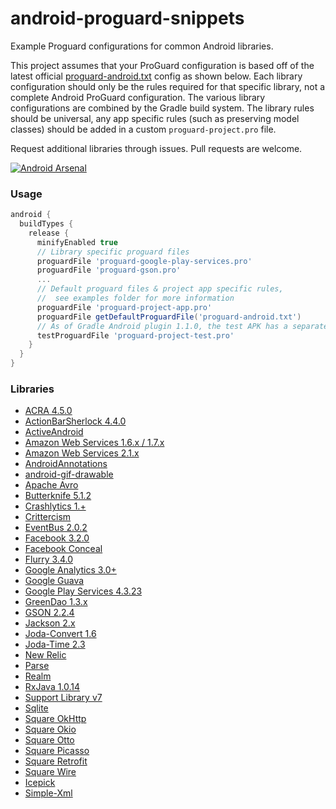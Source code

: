 android-proguard-snippets
==========================

Example Proguard configurations for common Android libraries.

This project assumes that your ProGuard configuration is based off of the latest official [proguard-android.txt](https://android.googlesource.com/platform/tools/base/+/HEAD/files/proguard-android.txt) config as shown below. Each library configuration should only be the rules required for that specific library, not a complete Android ProGuard configuration. The various library configurations are combined by the Gradle build system. The library rules should be universal, any app specific rules (such as preserving model classes) should be added in a custom `proguard-project.pro` file.

Request additional libraries through issues. Pull requests are welcome.

[![Android Arsenal](https://img.shields.io/badge/Android%20Arsenal-android--proguard--snippets-brightgreen.svg?style=flat)](https://android-arsenal.com/details/3/1242)

### Usage
```groovy
android {
  buildTypes {
    release {
      minifyEnabled true
      // Library specific proguard files
      proguardFile 'proguard-google-play-services.pro'
      proguardFile 'proguard-gson.pro'
      ...
      // Default proguard files & project app specific rules,
      //  see examples folder for more information
      proguardFile 'proguard-project-app.pro'
      proguardFile getDefaultProguardFile('proguard-android.txt')
      // As of Gradle Android plugin 1.1.0, the test APK has a separate config
      testProguardFile 'proguard-project-test.pro'
    }
  }
}
```

### Libraries
* [ACRA 4.5.0](https://github.com/ACRA/acra)
* [ActionBarSherlock 4.4.0](http://actionbarsherlock.com/)
* [ActiveAndroid](http://www.activeandroid.com/)
* [Amazon Web Services 1.6.x / 1.7.x](https://aws.amazon.com/releasenotes/Android/1855915734308772)
* [Amazon Web Services 2.1.x](https://github.com/aws/aws-sdk-android)
* [AndroidAnnotations](http://androidannotations.org/)
* [android-gif-drawable](https://github.com/koral--/android-gif-drawable)
* [Apache Avro](http://http://avro.apache.org/)
* [Butterknife 5.1.2](http://jakewharton.github.io/butterknife/)
* [Crashlytics 1.+](http://try.crashlytics.com/sdk-android/)
* [Crittercism](http://docs.crittercism.com/android/android.html)
* [EventBus 2.0.2](https://github.com/greenrobot/EventBus)
* [Facebook 3.2.0](https://developers.facebook.com/docs/android/)
* [Facebook Conceal](https://facebook.github.io/conceal/)
* [Flurry 3.4.0](http://support.flurry.com/index.php?title=Analytics/Code/ReleaseNotes/Android)
* [Google Analytics 3.0+](https://developers.google.com/analytics/devguides/collection/android/v3/)
* [Google Guava](https://code.google.com/p/guava-libraries/)
* [Google Play Services 4.3.23](http://developer.android.com/google/play-services/setup.html)
* [GreenDao 1.3.x](http://greendao-orm.com/)
* [GSON 2.2.4](https://code.google.com/p/google-gson/)
* [Jackson 2.x](http://wiki.fasterxml.com/JacksonHome)
* [Joda-Convert 1.6](http://www.joda.org/joda-convert/)
* [Joda-Time 2.3](http://www.joda.org/joda-time/)
* [New Relic](https://docs.newrelic.com/docs/mobile-monitoring/mobile-sdk-api/new-relic-mobile-sdk-api/working-android-sdk-api)
* [Parse](https://parse.com/products/android)
* [Realm](http://realm.io/news/realm-for-android/)
* [RxJava 1.0.14](https://github.com/ReactiveX/RxJava)
* [Support Library v7](https://developer.android.com/tools/support-library/features.html#v7-appcompat)
* [Sqlite](http://www.sqlite.org/index.html)
* [Square OkHttp](http://square.github.io/okhttp/)
* [Square Okio](https://github.com/square/okio)
* [Square Otto](http://square.github.io/otto/)
* [Square Picasso](https://github.com/square/picasso)
* [Square Retrofit](http://square.github.io/retrofit/)
* [Square Wire](https://github.com/square/wire)
* [Icepick](https://github.com/frankiesardo/icepick)
* [Simple-Xml](http://simple.sourceforge.net/)
